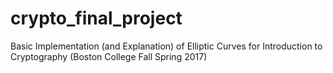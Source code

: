 # crypto_final_project
Basic Implementation (and Explanation) of Elliptic Curves for Introduction to Cryptography (Boston College Fall Spring 2017)

